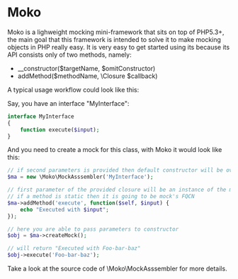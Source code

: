 # Moko

Moko is a lighweight mocking mini-framework that sits on top of PHP5.3+, the main goal
that this framework is intended to solve it to make mocking objects in PHP really easy. It
is very easy to get started using its because its API consists only of two methods, namely:
* __constructor($targetName, $omitConstructor)
* addMethod($methodName, \Closure $callback)

A typical usage workflow could look like this:

Say, you have an interface "MyInterface":
```php
interface MyInterface
{
    function execute($input);
}
```

And you need to create a mock for this class, with Moko it would look like this:

```php
// if second parameters is provided then default constructor will be overridden with a non-params one
$ma = new \Moko\MockAsssembler('MyInterface');

// first parameter of the provided closure will be an instance of the mock object or
// if a method is static then it is going to be mock's FQCN
$ma->addMethod('execute', function($self, $input) {
    echo "Executed with $input";
});

// here you are able to pass parameters to constructor
$obj = $ma->createMock();

// will return "Executed with Foo-bar-baz"
$obj->execute('Foo-bar-baz');
```

Take a look at the source code of \Moko\MockAsssembler for more details.
